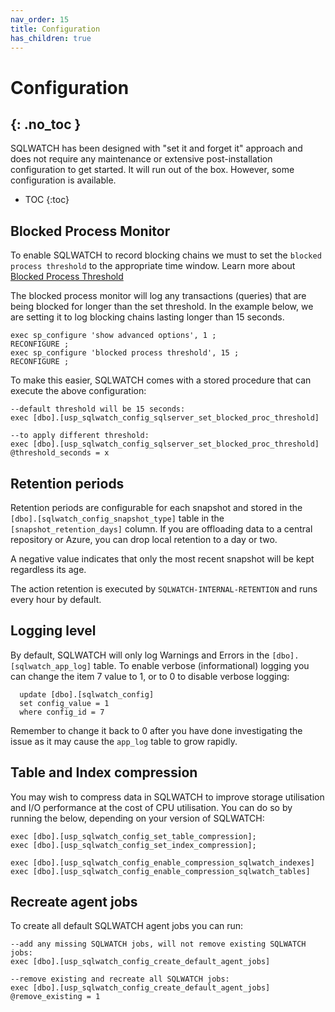 ```yaml
---
nav_order: 15
title: Configuration
has_children: true
---
```


# Configuration
{: .no_toc }
---

SQLWATCH has been designed with "set it and forget it" approach and does not require any maintenance or extensive post-installation configuration to get started. It will run out of the box. However, some configuration is available.

- TOC 
{:toc}

## Blocked Process Monitor

To enable SQLWATCH to record blocking chains we must to set the `blocked process threshold` to the appropriate time window. Learn more about [Blocked Process Threshold](https://docs.microsoft.com/en-us/sql/database-engine/configure-windows/blocked-process-threshold-server-configuration-option)

The blocked process monitor will log any transactions (queries) that are being blocked for longer than the set threshold. In the example below, we are setting it to log blocking chains lasting longer than 15 seconds.

```
exec sp_configure 'show advanced options', 1 ;  
RECONFIGURE ;  
exec sp_configure 'blocked process threshold', 15 ;  
RECONFIGURE ; 
```

To make this easier, SQLWATCH comes with a stored procedure that can execute the above configuration:

```
--default threshold will be 15 seconds:
exec [dbo].[usp_sqlwatch_config_sqlserver_set_blocked_proc_threshold] 

--to apply different threshold:
exec [dbo].[usp_sqlwatch_config_sqlserver_set_blocked_proc_threshold] @threshold_seconds = x 
```

## Retention periods

Retention periods are configurable for each snapshot and stored in the `[dbo].[sqlwatch_config_snapshot_type]` table in the `[snapshot_retention_days]` column. If you are offloading data to a central repository or Azure, you can drop local retention to a day or two. 

A negative value indicates that only the most recent snapshot will be kept regardless its age.

The action retention is executed by `SQLWATCH-INTERNAL-RETENTION` and runs every hour by default.

## Logging level

By default, SQLWATCH will only log Warnings and Errors in the `[dbo].[sqlwatch_app_log]` table. To enable verbose (informational) logging you can change the item 7 value to 1, or to 0 to disable verbose logging:

```
  update [dbo].[sqlwatch_config]
  set config_value = 1 
  where config_id = 7
```

Remember to change it back to 0 after you have done investigating the issue as it may cause the `app_log` table to grow rapidly.

## Table and Index compression

You may wish to compress data in SQLWATCH to improve storage utilisation and I/O performance at the cost of CPU utilisation. You can do so by running the below, depending on your version of SQLWATCH:

```
exec [dbo].[usp_sqlwatch_config_set_table_compression];
exec [dbo].[usp_sqlwatch_config_set_index_compression];
```

```
exec [dbo].[usp_sqlwatch_config_enable_compression_sqlwatch_indexes]
exec [dbo].[usp_sqlwatch_config_enable_compression_sqlwatch_tables]
```

## Recreate agent jobs

To create all default SQLWATCH agent jobs you can run:

```
--add any missing SQLWATCH jobs, will not remove existing SQLWATCH jobs:
exec [dbo].[usp_sqlwatch_config_create_default_agent_jobs]

--remove existing and recreate all SQLWATCH jobs:
exec [dbo].[usp_sqlwatch_config_create_default_agent_jobs] @remove_existing = 1
```


